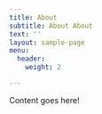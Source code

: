 ```yaml
---
title: About
subtitle: About About
text: ''
layout: sample-page
menu:
  header:
    weight: 2

---
```

Content goes here!